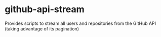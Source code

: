 github-api-stream
=================

Provides scripts to stream all users and repositories from the GitHub API (taking advantage of its pagination)

